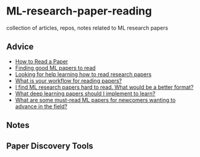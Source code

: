 # ML-research-paper-reading
collection of articles, repos, notes related to ML research papers

## Advice

* [How to Read a Paper](http://blizzard.cs.uwaterloo.ca/keshav/home/Papers/data/07/paper-reading.pdf)
* [Finding good ML papers to read](https://www.reddit.com/r/MachineLearning/comments/1q8ero/finding_good_ml_papers_to_read/)
* [Looking for help learning how to read research papers](https://www.reddit.com/r/MachineLearning/comments/8am2zu/d_looking_for_help_learning_how_to_read_research/)
* [What is your workflow for reading papers?](https://www.reddit.com/r/MachineLearning/comments/9z1cvc/discussion_what_is_your_workflow_for_reading/)
* [I find ML research papers hard to read. What would be a better format?](https://www.reddit.com/r/MachineLearning/comments/a7qbsr/d_i_find_ml_research_papers_hard_to_read_what/)
* [What deep learning papers should I implement to learn?](https://www.reddit.com/r/MachineLearning/comments/8vmuet/d_what_deep_learning_papers_should_i_implement_to/)
* [What are some must-read ML papers for newcomers wanting to advance in the field?](https://www.reddit.com/r/MachineLearning/comments/8myq5z/discussion_what_are_some_mustread_ml_papers_for/)

## Notes

## Paper Discovery Tools
<!--stackedit_data:
eyJoaXN0b3J5IjpbLTIxMDAzMzA0NCwtMjExOTU5NjI5NF19
-->